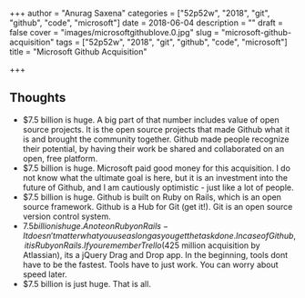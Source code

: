 +++
author = "Anurag Saxena"
categories = ["52p52w", "2018", "git", "github", "code", "microsoft"]
date = 2018-06-04
description = ""
draft = false
cover = "images/microsoftgithublove.0.jpg"
slug = "microsoft-github-acquisition"
tags = ["52p52w", "2018", "git", "github", "code", "microsoft"]
title = "Microsoft Github Acquisition"

+++


## Thoughts

- $7.5 billion is huge. A big part of that number includes value of open source projects. It is the open source projects that made Github what it is and brought the community together. Github made people recognize their potential, by having their work be shared and collaborated on an open, free platform. 
- $7.5 billion is huge. Microsoft paid good money for this acquisition. I do not know what the ultimate goal is here, but it is an investment into the future of Github, and I am cautiously optimistic - just like a lot of people. 
- $7.5 billion is huge. Github is built on Ruby on Rails, which is an open source framework. Github is a Hub for Git (get it!). Git is an open source version control system. 
- $7.5 billion is huge. A note on Ruby on Rails - It doesn't matter what you use as long as you get the task done. In case of Github, it is Ruby on Rails. If you remember Trello ($425 million acquisition by Atlassian), its a jQuery Drag and Drop app. In the beginning, tools dont have to be the fastest. Tools have to just work. You can worry about speed later. 
- $7.5 billion is just huge. That is all.

